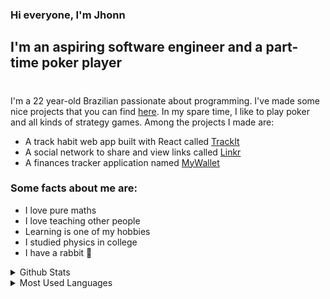 
### Hi everyone, I'm Jhonn

## I'm an aspiring software engineer and a part-time poker player

#

I'm a 22 year-old Brazilian passionate about programming. I've made some nice projects that you can find [here]. In my spare time, I like to play poker and all kinds of strategy games. Among the projects I made are: 

- A track habit web app built with React called [TrackIt]
- A social network to share and view links called [Linkr]
- A finances tracker application named [MyWallet]

### Some facts about me are:
- I love pure maths
- I love teaching other people
- Learning is one of my hobbies
- I studied physics in college
- I have a rabbit 🐇

<details>
    <summary>Github Stats</summary>

    <img src="https://github-readme-stats.vercel.app/api?username=jhonnatangomes" />
</details>

<details>
    <summary>Most Used Languages</summary>

    <img src="https://github-readme-stats.vercel.app/api/top-langs/?username=jhonnatangomes"/>
</details>

[here]: https://github.com/jhonnatangomes?tab=repositories
[TrackIt]: https://github.com/jhonnatangomes/trackit
[Linkr]: https://github.com/jhonnatangomes/linkr
[MyWallet]: https://github.com/jhonnatangomes/my-wallet-frontend
